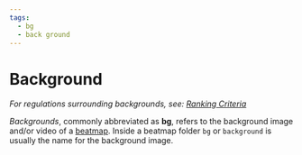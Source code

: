```yaml
---
tags:
  - bg
  - back ground
---
```


# Background

*For regulations surrounding backgrounds, see: [Ranking Criteria](/wiki/Ranking_Criteria)*

*Backgrounds*, commonly abbreviated as **bg**, refers to the background image and/or video of a [beatmap](/wiki/beatmaps). Inside a beatmap folder `bg` or `background` is usually the name for the background image.

<!-- This is a stub -->
<!-- TODO: Insert images and links -->